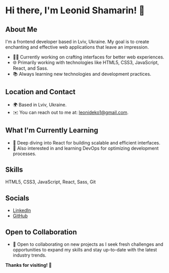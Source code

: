 # Hi there, I'm Leonid Shamarin! 👋

## About Me
I'm a frontend developer based in Lviv, Ukraine. My goal is to create enchanting and effective web applications that leave an impression.

- 👨‍💻 Currently working on crafting interfaces for better web experiences.
- 🌐 Primarily working with technologies like HTML5, CSS3, JavaScript, React, and Sass.
- 📚 Always learning new technologies and development practices.

## Location and Contact
- 🌍 Based in Lviv, Ukraine.
- ✉️ You can reach out to me at: leonideko1@gmail.com.

## What I'm Currently Learning
- 🧠 Deep diving into React for building scalable and efficient interfaces.
- 🚀 Also interested in and learning DevOps for optimizing development processes.

## Skills
HTML5, CSS3, JavaScript, React, Sass, Git

## Socials
- [LinkedIn](https://www.linkedin.com/in/leonid-shamarin-749649272/)
- [GitHub](https://github.com/LeonidShamarin)

## Open to Collaboration
- 🤝 Open to collaborating on new projects as I seek fresh challenges and opportunities to expand my skills and stay up-to-date with the latest industry trends.

**Thanks for visiting! 🚀**
